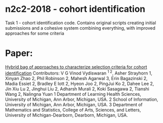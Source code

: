 # n2c2-2018 - cohort identification
Task 1 - cohort identification code.  Contains original scripts creating initial submissions and a cohesive system combining everything, with improved approaches for some criteria

# Paper:
[Hybrid bag of approaches to characterize selection criteria for cohort identification](https://pubmed.ncbi.nlm.nih.gov/31197354/)
Contributors:
V G Vinod Vydiswaran <sup>1 2</sup>, Asher Strayhorn 1, Xinyan Zhao 2, Phil Robinson 2, Mahesh Agarwal 3, Erin Bagazinski 2, Madia Essiet 2, Bradley E Iott 2, Hyeon Joo 2, PingJui Ko 2, Dahee Lee 2, Jin Xiu Lu 2, Jinghui Liu 2, Adharsh Murali 2, Koki Sasagawa 2, Tianshi Wang 2, Nalingna Yuan
1 Department of Learning Health Sciences, University of Michigan, Ann Arbor, Michigan, USA.
2 School of Information, University of Michigan, Ann Arbor, Michigan, USA.
3 Department of Mathematics and Statistics, College of Arts, Sciences, and Letters, University of Michigan-Dearborn, Dearborn, Michigan, USA.

